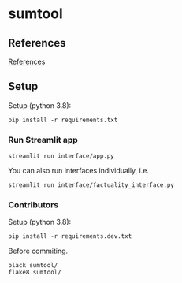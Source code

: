 # sumtool

## References

[References](reference.md)


## Setup

Setup (python 3.8):
```
pip install -r requirements.txt
```

### Run Streamlit app
```
streamlit run interface/app.py
```

You can also run interfaces individually, i.e. 
```
streamlit run interface/factuality_interface.py
```


### Contributors

Setup (python 3.8):
```
pip install -r requirements.dev.txt
```

Before commiting.

```
black sumtool/
flake8 sumtool/
```

